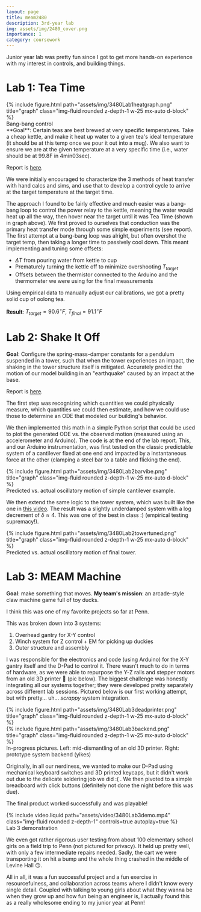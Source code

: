 ```yaml
---
layout: page
title: meam2480
description: 3rd-year lab
img: assets/img/2480_cover.png
importance: 1
category: coursework
---
```


Junior year lab was pretty fun since I got to get more hands-on experience with my interest in controls, and building things.

# Lab 1: Tea Time
<div class="row">
    <div class="col-sm mt-3 mt-md-0">
        {% include figure.html path="assets/img/3480Lab1heatgraph.png" title="graph" class="img-fluid rounded z-depth-1 w-25 mx-auto d-block" %}
    </div>
</div>
<div class="caption">
    Bang-bang control
</div>
**Goal**: Certain teas are best brewed at very specific temperatures. Take a cheap kettle, and make it heat up water to a given tea's ideal temperature (it should be at this temp once we pour it out into a mug). We also want to ensure we are at the given temperature at a very specific time (i.e., water should be at 99.8F in 4min03sec).

Report is [here](https://ashna-khemani.github.io/assets/pdf/3480Lab1.pdf).

We were initially encouraged to characterize the 3 methods of heat transfer with hand calcs and sims, and use that to develop a control cycle to arrive at the target temperature at the target time.

The approach I found to be fairly effective and much easier was a bang-bang loop to control the power relay to the kettle, meaning the water would heat up all the way, then hover near the target until it was Tea Time (shown in graph above). We first proved to ourselves that conduction was the primary heat transfer mode through some simple experiments (see report). The first attempt at a bang-bang loop was alright, but often overshot the target temp, then taking a longer time to passively cool down. This meant implementing and tuning some offsets: 
* $\Delta T$ from pouring water from kettle to cup
* Prematurely turning the kettle off to minimize overshooting $T_{target}$
* Offsets between the thermistor connected to the Arduino and the thermometer we were using for the final measurements

Using empirical data to manually adjust our calibrations, we got a pretty solid cup of oolong tea.

**Result**: $T_{target} = 90.6^{\circ}F$, $T_{final} = 91.1^{\circ}F$


# Lab 2: Shake It Off
**Goal**: Configure the spring-mass-damper constants for a pendulum suspended in a tower, such that when the tower experiences an impact, the shaking in the tower structure itself is mitigated. Accurately predict the motion of our model building in an "earthquake" caused by an impact at the base.

Report is [here](https://ashna-khemani.github.io/assets/pdf/3480Lab2Pres.pdf).

The first step was recognizing which quantities we could physically measure, which quantities we could then estimate, and how we could use those to determine an ODE that modeled our building's behavior.

We then implemented this math in a simple Python script that could be used to plot the generated ODE vs. the observed motion (measured using an accelerometer and Arduino). The code is at the end of the lab report. This, and our Arduino instrumentation, was first tested on the classic predictable system of a cantilever fixed at one end and impacted by a instantaneous force at the other (clamping a steel bar to a table and flicking the end).

<div class="row">
    <div class="col-sm mt-3 mt-md-0">
        {% include figure.html path="assets/img/3480Lab2barvibe.png" title="graph" class="img-fluid rounded z-depth-1 w-25 mx-auto d-block" %}
    </div>
</div>
<div class="caption">
    Predicted vs. actual oscillatory motion of simple cantilever example.
</div>

We then extend the same logic to the tower system, which was built like the one in [this video](https://youtu.be/f1U4SAgy60c?si=qMZKgFVw6oyrCQmF&t=431). The result was a slightly underdamped system with a log decrement of $\delta \approx 4$. This was one of the best in class :) (empirical testing supremacy!).

<div class="row">
    <div class="col-sm mt-3 mt-md-0">
        {% include figure.html path="assets/img/3480Lab2towertuned.png" title="graph" class="img-fluid rounded z-depth-1 w-25 mx-auto d-block" %}
    </div>
</div>
<div class="caption">
    Predicted vs. actual oscillatory motion of final tower.
</div>


# Lab 3: MEAM Machine
**Goal**: make something that moves. **My team's mission**: an arcade-style claw machine game full of toy ducks.

I think this was one of my favorite projects so far at Penn.

This was broken down into 3 systems:
1. Overhead gantry for X-Y control
2. Winch system for Z control + EM for picking up duckies
3. Outer structure and assembly

I was responsible for the electronics and code (using Arduino) for the X-Y gantry itself and the D-Pad to control it. There wasn't much to do in terms of hardware, as we were able to repurpose the Y-Z rails and stepper motors from an old 3D printer 🤭 (pic below). The biggest challenge was honestly integrating all our systems together; they were developed pretty separately across different lab sessions. Pictured below is our first working attempt, but with pretty... uh... *scrappy* system integration.

<div class="row">
    <div class="col-sm mt-3 mt-md-0">
        {% include figure.html path="assets/img/3480Lab3deadprinter.png" title="graph" class="img-fluid rounded z-depth-1 w-25 mx-auto d-block" %}
    </div>
    <div class="col-sm mt-3 mt-md-0">
        {% include figure.html path="assets/img/3480Lab3backend.png" title="graph" class="img-fluid rounded z-depth-1 w-25 mx-auto d-block" %}
    </div>
</div>
<div class="caption">
    In-progress pictures. Left: mid-dismantling of an old 3D printer. Right: prototype system backend (yikes)
</div>

Originally, in all our nerdiness, we wanted to make our D-Pad using mechanical keyboard switches and 3D printed keycaps, but it didn't work out due to the delicate soldering job we did :( . We then pivoted to a simple breadboard with click buttons (definitely not done the night before this was due). 

The final product worked successfully and was playable! 

<div class="row mt-3">
    <div class="col-sm mt-3 mt-md-0">
        {% include video.liquid path="assets/video/3480Lab3demo.mp4" class="img-fluid rounded z-depth-1" controls=true autoplay=true %}
    </div>
</div>
<div class="caption">
    Lab 3 demonstration
</div>


We even got rather rigorous user testing from about 100 elementary school girls on a field trip to Penn (not pictured for privacy). It held up pretty well, with only a few intermediate repairs needed. Sadly, the cart we were transporting it on hit a bump and the whole thing crashed in the middle of Levine Hall 🙃.

All in all, it was a fun successful project and a fun exercise in resourcefulness, and collaboration across teams where I didn't know every single detail. Coupled with talking to young girls about what they wanna be when they grow up and how fun being an engineer is, I actually found this as a really wholesome ending to my junior year at Penn!